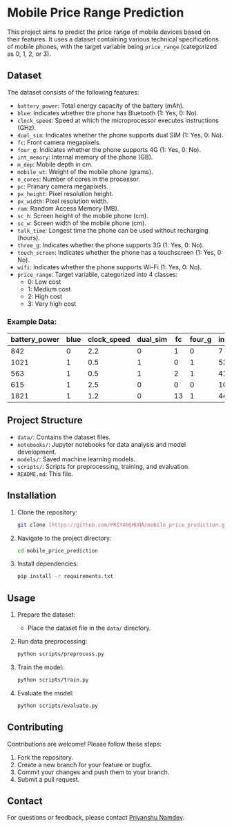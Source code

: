 # Mobile Price Range Prediction

This project aims to predict the price range of mobile devices based on their features. It uses a dataset containing various technical specifications of mobile phones, with the target variable being `price_range` (categorized as 0, 1, 2, or 3).

## Dataset

The dataset consists of the following features:

- `battery_power`: Total energy capacity of the battery (mAh).
- `blue`: Indicates whether the phone has Bluetooth (1: Yes, 0: No).
- `clock_speed`: Speed at which the microprocessor executes instructions (GHz).
- `dual_sim`: Indicates whether the phone supports dual SIM (1: Yes, 0: No).
- `fc`: Front camera megapixels.
- `four_g`: Indicates whether the phone supports 4G (1: Yes, 0: No).
- `int_memory`: Internal memory of the phone (GB).
- `m_dep`: Mobile depth in cm.
- `mobile_wt`: Weight of the mobile phone (grams).
- `n_cores`: Number of cores in the processor.
- `pc`: Primary camera megapixels.
- `px_height`: Pixel resolution height.
- `px_width`: Pixel resolution width.
- `ram`: Random Access Memory (MB).
- `sc_h`: Screen height of the mobile phone (cm).
- `sc_w`: Screen width of the mobile phone (cm).
- `talk_time`: Longest time the phone can be used without recharging (hours).
- `three_g`: Indicates whether the phone supports 3G (1: Yes, 0: No).
- `touch_screen`: Indicates whether the phone has a touchscreen (1: Yes, 0: No).
- `wifi`: Indicates whether the phone supports Wi-Fi (1: Yes, 0: No).
- `price_range`: Target variable, categorized into 4 classes:
  - 0: Low cost
  - 1: Medium cost
  - 2: High cost
  - 3: Very high cost

### Example Data:

| battery_power | blue | clock_speed | dual_sim | fc | four_g | int_memory | m_dep | mobile_wt | n_cores | pc | px_height | px_width | ram | sc_h | sc_w | talk_time | three_g | touch_screen | wifi | price_range |
|---------------|------|-------------|----------|----|--------|------------|-------|-----------|---------|----|-----------|----------|-----|-------|-------|-----------|---------|--------------|------|-------------|
| 842           | 0    | 2.2         | 0        | 1  | 0      | 7          | 0.6   | 188       | 2       | 2  | 20        | 756      | 2549 | 9     | 7     | 19        | 0       | 0            | 1    | 1           |
| 1021          | 1    | 0.5         | 1        | 0  | 1      | 53         | 0.7   | 136       | 3       | 6  | 905       | 1988     | 2631 | 17    | 3     | 7         | 1       | 1            | 0    | 2           |
| 563           | 1    | 0.5         | 1        | 2  | 1      | 41         | 0.9   | 145       | 5       | 6  | 1263      | 1716     | 2603 | 11    | 2     | 9         | 1       | 1            | 0    | 2           |
| 615           | 1    | 2.5         | 0        | 0  | 0      | 10         | 0.8   | 131       | 6       | 9  | 1216      | 1786     | 2769 | 16    | 8     | 11        | 1       | 0            | 0    | 2           |
| 1821          | 1    | 1.2         | 0        | 13 | 1      | 44         | 0.6   | 141       | 2       | 14 | 1208      | 1212     | 1411 | 8     | 2     | 15        | 1       | 1            | 0    | 1           |

## Project Structure

- `data/`: Contains the dataset files.
- `notebooks/`: Jupyter notebooks for data analysis and model development.
- `models/`: Saved machine learning models.
- `scripts/`: Scripts for preprocessing, training, and evaluation.
- `README.md`: This file.

## Installation

1. Clone the repository:
   ```bash
   git clone [https://github.com/PRIYANSHUNA/mobile_price_prediction.git](https://github.com/PRIYANSHUNA/mobile_price_prediction)
   ```
2. Navigate to the project directory:
   ```bash
   cd mobile_price_prediction
   ```
3. Install dependencies:
   ```bash
   pip install -r requirements.txt
   ```

## Usage

1. Prepare the dataset:
   - Place the dataset file in the `data/` directory.

2. Run data preprocessing:
   ```bash
   python scripts/preprocess.py
   ```

3. Train the model:
   ```bash
   python scripts/train.py
   ```

4. Evaluate the model:
   ```bash
   python scripts/evaluate.py
   ```

## Contributing

Contributions are welcome! Please follow these steps:

1. Fork the repository.
2. Create a new branch for your feature or bugfix.
3. Commit your changes and push them to your branch.
4. Submit a pull request.

## Contact

For questions or feedback, please contact [Priyanshu Namdev](priyanshnamdev123@gmail.com).

